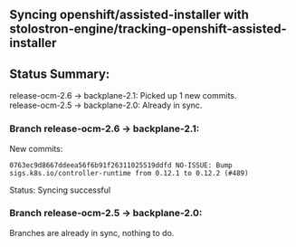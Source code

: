 ## Syncing openshift/assisted-installer with stolostron-engine/tracking-openshift-assisted-installer

## Status Summary:

release-ocm-2.6 -> backplane-2.1: Picked up 1 new commits.  
release-ocm-2.5 -> backplane-2.0: Already in sync.  

### Branch release-ocm-2.6 -> backplane-2.1:

New commits:

```
0763ec9d8667ddeea56f6b91f26311025519ddfd NO-ISSUE: Bump sigs.k8s.io/controller-runtime from 0.12.1 to 0.12.2 (#489)
```

Status: Syncing successful

### Branch release-ocm-2.5 -> backplane-2.0:

Branches are already in sync, nothing to do.
